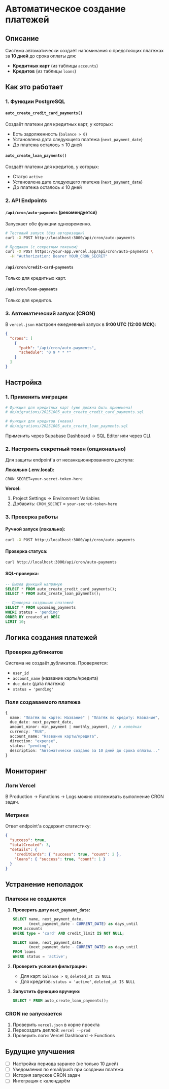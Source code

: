 # Автоматическое создание платежей

## Описание

Система автоматически создаёт напоминания о предстоящих платежах за **10 дней** до срока оплаты для:
- **Кредитных карт** (из таблицы `accounts`)
- **Кредитов** (из таблицы `loans`)

## Как это работает

### 1. Функции PostgreSQL

#### `auto_create_credit_card_payments()`
Создаёт платежи для кредитных карт, у которых:
- Есть задолженность (`balance > 0`)
- Установлена дата следующего платежа (`next_payment_date`)
- До платежа осталось ≤ 10 дней

#### `auto_create_loan_payments()`
Создаёт платежи для кредитов, у которых:
- Статус `active`
- Установлена дата следующего платежа (`next_payment_date`)
- До платежа осталось ≤ 10 дней

### 2. API Endpoints

#### `/api/cron/auto-payments` (рекомендуется)
Запускает обе функции одновременно.

```bash
# Тестовый запуск (без авторизации)
curl -X POST http://localhost:3000/api/cron/auto-payments

# Продакшн (с секретным токеном)
curl -X POST https://your-app.vercel.app/api/cron/auto-payments \
  -H "Authorization: Bearer YOUR_CRON_SECRET"
```

#### `/api/cron/credit-card-payments`
Только для кредитных карт.

#### `/api/cron/loan-payments`
Только для кредитов.

### 3. Автоматический запуск (CRON)

В `vercel.json` настроен ежедневный запуск в **9:00 UTC (12:00 МСК)**:

```json
{
  "crons": [
    {
      "path": "/api/cron/auto-payments",
      "schedule": "0 9 * * *"
    }
  ]
}
```

## Настройка

### 1. Применить миграции

```bash
# Функция для кредитных карт (уже должна быть применена)
# db/migrations/20251005_auto_create_credit_card_payments.sql

# Функция для кредитов (новая)
# db/migrations/20251005_auto_create_loan_payments.sql
```

Применить через Supabase Dashboard → SQL Editor или через CLI.

### 2. Настроить секретный токен (опционально)

Для защиты endpoint'а от несанкционированного доступа:

**Локально (.env.local):**
```env
CRON_SECRET=your-secret-token-here
```

**Vercel:**
1. Project Settings → Environment Variables
2. Добавить: `CRON_SECRET` = `your-secret-token-here`

### 3. Проверка работы

#### Ручной запуск (локально):
```bash
curl -X POST http://localhost:3000/api/cron/auto-payments
```

#### Проверка статуса:
```bash
curl http://localhost:3000/api/cron/auto-payments
```

#### SQL-проверка:
```sql
-- Вызов функций напрямую
SELECT * FROM auto_create_credit_card_payments();
SELECT * FROM auto_create_loan_payments();

-- Проверка созданных платежей
SELECT * FROM upcoming_payments 
WHERE status = 'pending' 
ORDER BY created_at DESC 
LIMIT 10;
```

## Логика создания платежей

### Проверка дубликатов
Система не создаёт дубликатов. Проверяется:
- `user_id`
- `account_name` (название карты/кредита)
- `due_date` (дата платежа)
- `status = 'pending'`

### Поля создаваемого платежа

```typescript
{
  name: "Платёж по карте: Название" | "Платёж по кредиту: Название",
  due_date: next_payment_date,
  amount_minor: min_payment | monthly_payment, // в копейках
  currency: "RUB",
  account_name: "Название карты/кредита",
  direction: "expense",
  status: "pending",
  description: "Автоматически создано за 10 дней до срока оплаты..."
}
```

## Мониторинг

### Логи Vercel
В Production → Functions → Logs можно отслеживать выполнение CRON задач.

### Метрики
Ответ endpoint'а содержит статистику:
```json
{
  "success": true,
  "totalCreated": 3,
  "details": {
    "creditCards": { "success": true, "count": 2 },
    "loans": { "success": true, "count": 1 }
  }
}
```

## Устранение неполадок

### Платежи не создаются

1. **Проверить дату `next_payment_date`:**
   ```sql
   SELECT name, next_payment_date, 
          (next_payment_date - CURRENT_DATE) as days_until
   FROM accounts 
   WHERE type = 'card' AND credit_limit IS NOT NULL;

   SELECT name, next_payment_date,
          (next_payment_date - CURRENT_DATE) as days_until
   FROM loans 
   WHERE status = 'active';
   ```

2. **Проверить условия фильтрации:**
   - Для карт: `balance > 0`, `deleted_at IS NULL`
   - Для кредитов: `status = 'active'`, `deleted_at IS NULL`

3. **Запустить функцию вручную:**
   ```sql
   SELECT * FROM auto_create_loan_payments();
   ```

### CRON не запускается

1. Проверить `vercel.json` в корне проекта
2. Пересоздать деплой: `vercel --prod`
3. Проверить логи: Vercel Dashboard → Functions

## Будущие улучшения

- [ ] Настройка периода заранее (не только 10 дней)
- [ ] Уведомления по email/push при создании платежа
- [ ] История запусков CRON задач
- [ ] Интеграция с календарём
